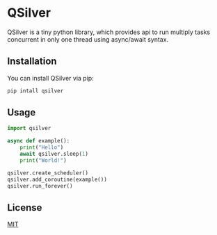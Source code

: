# QSilver

QSilver is a tiny python library, which provides api to run multiply tasks concurrent in only one thread using async/await syntax. 

## Installation

You can install QSilver via pip:
```bash
pip intall qsilver
```

## Usage

```python
import qsilver

async def example():
    print("Hello")
    await qsilver.sleep(1)
    print("World!")

qsilver.create_scheduler()
qsilver.add_coroutine(example())
qsilver.run_forever()
```

## License

[MIT](https://choosealicense.com/licenses/mit/)
